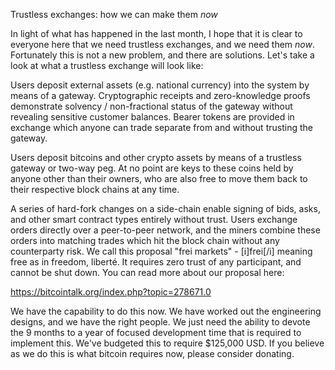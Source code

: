 Trustless exchanges: how we can make them *now*

In light of what has happened in the last month, I hope that it is clear to everyone here that we need trustless exchanges, and we need them *now*. Fortunately this is not a new problem, and there are solutions. Let's take a look at what a trustless exchange will look like:

Users deposit external assets (e.g. national currency) into the system by means of a gateway. Cryptographic receipts and zero-knowledge proofs demonstrate solvency / non-fractional status of the gateway without revealing sensitive customer balances. Bearer tokens are provided in exchange which anyone can trade separate from and without trusting the gateway.

Users deposit bitcoins and other crypto assets by means of a trustless gateway or two-way peg. At no point are keys to these coins held by anyone other than their owners, who are also free to move them back to their respective block chains at any time.

A series of hard-fork changes on a side-chain enable signing of bids, asks, and other smart contract types entirely without trust. Users exchange orders directly over a peer-to-peer network, and the miners combine these orders into matching trades which hit the block chain without any counterparty risk. We call this proposal "frei markets" - [i]frei[/i] meaning free as in freedom, liberté. It requires zero trust of any participant, and cannot be shut down. You can read more about our proposal here:

https://bitcointalk.org/index.php?topic=278671.0

We have the capability to do this now. We have worked out the engineering designs, and we have the right people. We just need the ability to devote the 9 months to a year of focused development time that is required to implement this. We've budgeted this to require $125,000 USD. If you believe as we do this is what bitcoin requires now, please consider donating.
